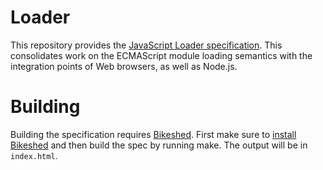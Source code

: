 # Loader

This repository provides the [JavaScript Loader specification](http://tc39.github.io/loader).
This consolidates work on the ECMAScript module loading semantics with the integration
points of Web browsers, as well as Node.js.

# Building

Building the specification requires [Bikeshed](http://github.com/tabatkins/bikeshed).
First make sure to [install Bikeshed](https://github.com/tabatkins/bikeshed/blob/master/docs/install.md)
and then build the spec by running make. The output will be in `index.html`.
